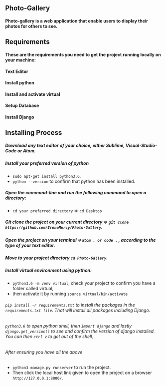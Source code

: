 ## Photo-Gallery
#### Photo-gallery is a web application that enable users to display their photos for others to see.

## Requirements
#### These are the requirements you need to get the project running locally on your machine:
#### Text Editor
#### Install python
#### Install and activate virtual
#### Setup Database
#### Install Django

## Installing Process
##### Download any text editor of your choice, either Sublime, Visual-Studio-Code or Atom.
##### Install your preferred version of python
  - ```sudo apt-get install python3.6```.
  - ```python --version``` to confirm that python has been installed.
##### Open the command-line and run the following command to open a directory:
  - ```cd your preferred directory``` => ```cd Desktop```
##### Git clone the project on your current directory => ```git clone https://github.com/IreneMercy/Photo-Gallery```.
##### Open the project on your terminal =>```atom . or code .``` , according to the type of your text editor.
##### Move to your project directory ```cd Photo-Gallery```.
##### Install virtual environment using python:
  - ```python3.6 -m venv virtual```, check your project to confirm you have a folder called virtual,
  - then activate it by running ```source virtual/bin/activate```
###### ```pip install -r requirements.txt``` to install the packages in the ```requirements.txt file```. That will install all packages including Django.
###### ```python3.6``` to open python shell, then ```import django``` and lastly ```django.get_version()``` to see and confirm the version of django installed. You can then ```ctrl z``` to get out of the shell,
###### After ensuring you have all the above
  - ```python3 manage.py runserver``` to run the project.
  - Then click the local host link given to open the project on a browser ```http://127.0.0.1:8000/```.
